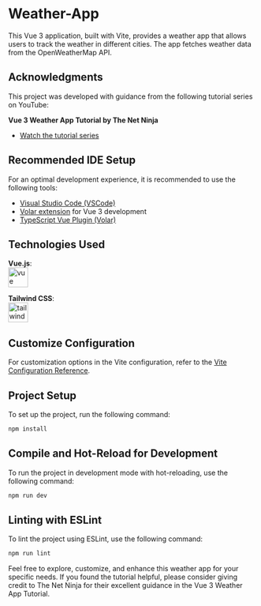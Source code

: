 # Weather-App

This Vue 3 application, built with Vite, provides a weather app that allows users to track the weather in different cities. The app fetches weather data from the OpenWeatherMap API.

## Acknowledgments

This project was developed with guidance from the following tutorial series on YouTube:

**Vue 3 Weather App Tutorial by The Net Ninja**

- [Watch the tutorial series](https://www.youtube.com/playlist?list=PL4cUxeGkcC9hfoy8vFQ5tbXO3vY0xhhUZ)

## Recommended IDE Setup

For an optimal development experience, it is recommended to use the following tools:

- [Visual Studio Code (VSCode)](https://code.visualstudio.com/)
- [Volar extension](https://marketplace.visualstudio.com/items?itemName=Vue.volar) for Vue 3 development
- [TypeScript Vue Plugin (Volar)](https://marketplace.visualstudio.com/items?itemName=Vue.vscode-typescript-vue-plugin)

## Technologies Used

**Vue.js**:
<br>
 <a href="https://vuejs.org/" target="_blank" rel="noreferrer">
   <img src="https://www.vectorlogo.zone/logos/vuejs/vuejs-icon.svg" alt="vue" width="40" height="40"/>
 </a>

**Tailwind CSS**:
<br>
 <a href="https://tailwindcss.com/" target="_blank" rel="noreferrer">
   <img src="https://www.vectorlogo.zone/logos/tailwindcss/tailwindcss-icon.svg" alt="tailwind" width="40" height="40"/>
 </a>


## Customize Configuration

For customization options in the Vite configuration, refer to the [Vite Configuration Reference](https://vitejs.dev/config/).

## Project Setup

To set up the project, run the following command:

```sh
npm install
```
## Compile and Hot-Reload for Development

To run the project in development mode with hot-reloading, use the following command:

```sh
npm run dev
```

## Linting with ESLint

To lint the project using ESLint, use the following command:

```sh
npm run lint
```

Feel free to explore, customize, and enhance this weather app for your specific needs. If you found the tutorial helpful, please consider giving credit to The Net Ninja for their excellent guidance in the Vue 3 Weather App Tutorial.